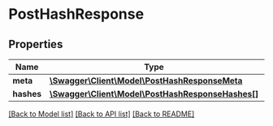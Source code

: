 # PostHashResponse

## Properties
Name | Type | Description | Notes
------------ | ------------- | ------------- | -------------
**meta** | [**\Swagger\Client\Model\PostHashResponseMeta**](PostHashResponseMeta.md) |  | [optional] 
**hashes** | [**\Swagger\Client\Model\PostHashResponseHashes[]**](PostHashResponseHashes.md) |  | [optional] 

[[Back to Model list]](../README.md#documentation-for-models) [[Back to API list]](../README.md#documentation-for-api-endpoints) [[Back to README]](../README.md)


